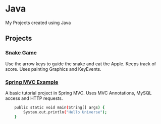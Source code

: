 # Java

My Projects created using Java

## Projects

### [Snake Game](https://github.com/GenoSophy/HTML_-_CSS_Projects/tree/main/Snake_v2)

Use the arrow keys to guide the snake and eat the Apple. Keeps track of score. Uses painting Graphics and KeyEvents.

### [Spring MVC Example](https://github.com/GenoSophy/HTML_-_CSS_Projects/tree/main/Spring_MVC)

A basic tutorial project in Spring MVC. Uses MVC Annotations, MySQL access and HTTP requests.

```bash
	public static void main(String[] args) {
		System.out.println("Hello Universe");
	}
```